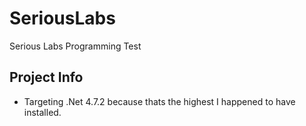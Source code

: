 # SeriousLabs
Serious Labs Programming Test

## Project Info
- Targeting .Net 4.7.2 because thats the highest I happened to have installed.
